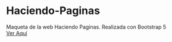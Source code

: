 # Haciendo-Paginas
Maqueta de la web Haciendo Paginas. Realizada con Bootstrap 5 <br>
<a href="https://yerko09.github.io/Haciendo-Paginas/">Ver Aquí</a>
